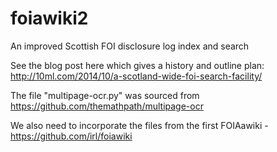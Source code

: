 foiawiki2
=========

An improved Scottish FOI disclosure log index and search

See the blog post here which gives a history and outline plan: http://10ml.com/2014/10/a-scotland-wide-foi-search-facility/

The file "multipage-ocr.py" was sourced from https://github.com/themathpath/multipage-ocr

We also need to incorporate the files from the first FOIAawiki - https://github.com/irl/foiawiki 

